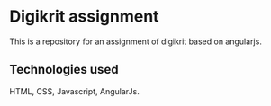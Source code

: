 # Digikrit assignment

This is a repository for an assignment of digikrit based on angularjs.<br/>

## Technologies used
HTML, CSS, Javascript, AngularJs.